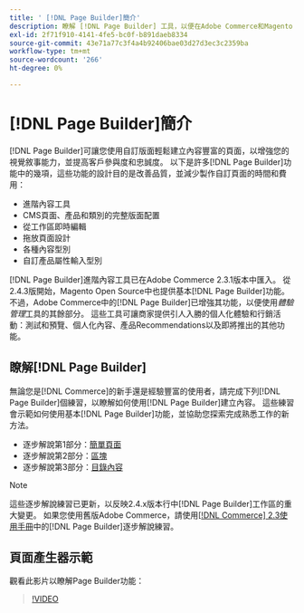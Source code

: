 ```yaml
---
title: ' [!DNL Page Builder]簡介'
description: 瞭解 [!DNL Page Builder] 工具，以便在Adobe Commerce和Magento Open Source中輕鬆建立內容。
exl-id: 2f71f910-4141-4fe5-bc0f-b891daeb8334
source-git-commit: 43e71a77c3f4a4b92406bae03d27d3ec3c2359ba
workflow-type: tm+mt
source-wordcount: '266'
ht-degree: 0%

---
```


# [!DNL Page Builder]簡介

[!DNL Page Builder]可讓您使用自訂版面輕鬆建立內容豐富的頁面，以增強您的視覺敘事能力，並提高客戶參與度和忠誠度。 以下是許多[!DNL Page Builder]功能中的幾項，這些功能的設計目的是改善品質，並減少製作自訂頁面的時間和費用：

- 進階內容工具
- CMS頁面、產品和類別的完整版面配置
- 從工作區即時編輯
- 拖放頁面設計
- 各種內容型別
- 自訂產品屬性輸入型別

[!DNL Page Builder]進階內容工具已在Adobe Commerce 2.3.1版本中匯入。 從2.4.3版開始，Magento Open Source中也提供基本[!DNL Page Builder]功能。 不過，Adobe Commerce中的[!DNL Page Builder]已增強其功能，以便使用&#x200B;_體驗管理_&#x200B;工具的其餘部分。 這些工具可讓商家提供引人入勝的個人化體驗和行銷活動：測試和預覽、個人化內容、產品Recommendations以及即將推出的其他功能。

## 瞭解[!DNL Page Builder]

無論您是[!DNL Commerce]的新手還是經驗豐富的使用者，請完成下列[!DNL Page Builder]個練習，以瞭解如何使用[!DNL Page Builder]建立內容。 這些練習會示範如何使用基本[!DNL Page Builder]功能，並協助您探索完成熟悉工作的新方法。

- 逐步解說第1部分：[簡單頁面](1-simple-page.md)
- 逐步解說第2部分：[區塊](2-blocks.md)
- 逐步解說第3部分：[目錄內容](3-catalog-content.md)

>[!NOTE]
>
>這些逐步解說練習已更新，以反映2.4.x版本行中[!DNL Page Builder]工作區的重大變更。 如果您使用舊版Adobe Commerce，請使用[[!DNL Commerce] 2.3使用手冊](https://docs.magento.com/user-guide/v2.3/cms/page-builder-learn.html)中的[!DNL Page Builder]逐步解說練習。

## 頁面產生器示範

觀看此影片以瞭解Page Builder功能：

>[!VIDEO](https://video.tv.adobe.com/v/343781?quality=12)